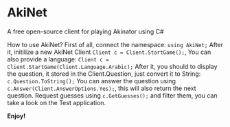 # AkiNet
A free open-source client for playing Akinator using C#

How to use AkiNet?
First of all, connect the namespace: `using AkiNet;`
After it, initilize a new AkiNet Client `Client c = Client.StartGame();`, You can also provide a language: `Client c = Client.StartGame(Client.Language.Arabic);`
After it, you should to display the question, it stored in the Client.Question, just convert it to String: `c.Question.ToString();`
You can answer the question using `c.Answer(Client.AnswerOptions.Yes);`, this will also return the next question.
Request guesses using `c.GetGuesses();` and filter them, you can take a look on the Test application.

**Enjoy!**
